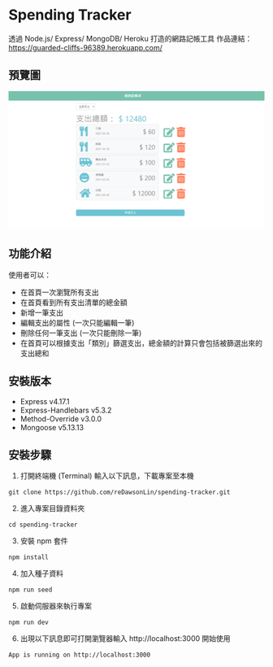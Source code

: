 # Spending Tracker

透過 Node.js/ Express/ MongoDB/ Heroku 打造的網路記帳工具
作品連結：https://guarded-cliffs-96389.herokuapp.com/

## 預覽圖

![](screenshot.png)

## 功能介紹

使用者可以：

- 在首頁一次瀏覽所有支出
- 在首頁看到所有支出清單的總金額
- 新增一筆支出
- 編輯支出的屬性 (一次只能編輯一筆)
- 刪除任何一筆支出 (一次只能刪除一筆)
- 在首頁可以根據支出「類別」篩選支出，總金額的計算只會包括被篩選出來的支出總和

## 安裝版本

- Express v4.17.1
- Express-Handlebars v5.3.2
- Method-Override v3.0.0
- Mongoose v5.13.13


## 安裝步驟

1. 打開終端機 (Terminal) 輸入以下訊息，下載專案至本機

```
git clone https://github.com/reDawsonLin/spending-tracker.git
```

2. 進入專案目錄資料夾

```
cd spending-tracker
```

3. 安裝 npm 套件

```
npm install
```

4. 加入種子資料

```
npm run seed
```

5. 啟動伺服器來執行專案

```
npm run dev
```

6. 出現以下訊息即可打開瀏覽器輸入 http://localhost:3000 開始使用

```
App is running on http://localhost:3000
```
